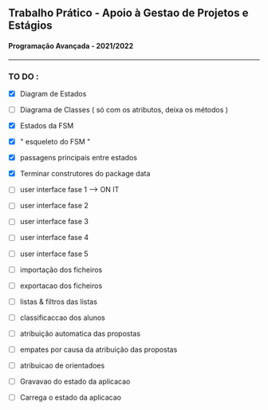 ## Trabalho Prático - Apoio à Gestao de Projetos e Estágios 
#### Programação Avançada - 2021/2022


---
### TO DO : 


- [x] Diagram de Estados

- [ ] Diagrama de Classes ( só com os atributos, deixa os métodos ) 

- [x] Estados da FSM 

- [x] " esqueleto do FSM "

- [x] passagens principais entre estados

- [x] Terminar construtores do package data 

- [ ] user interface fase 1 --> ON IT

- [ ] user interface fase 2

- [ ] user interface fase 3

- [ ] user interface fase 4

- [ ] user interface fase 5

- [ ] importação dos ficheiros 

- [ ] exportacao dos ficheiros 

- [ ] listas & filtros das listas 

- [ ] classificaccao dos alunos 

- [ ] atribuição automatica das propostas

- [ ] empates por causa da atribuição das propostas 

- [ ] atribuicao de orientadoes 

- [ ] Gravavao do estado da aplicacao

- [ ] Carrega o estado da aplicacao 









